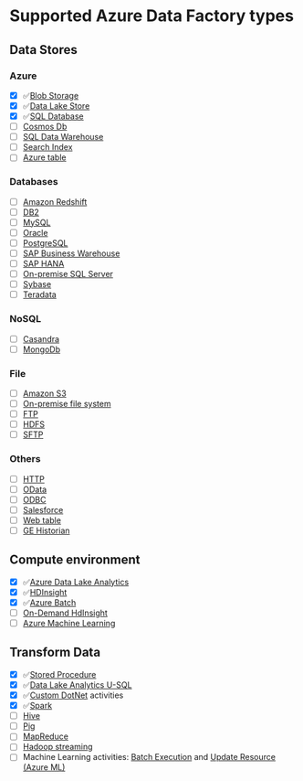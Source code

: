 Supported Azure Data Factory types
=======

##  Data Stores

### Azure
  - [x] :white_check_mark:[Blob Storage](https://docs.microsoft.com/en-us/azure/data-factory/v1/data-factory-azure-blob-connector)
  - [x] :white_check_mark:[Data Lake Store](https://docs.microsoft.com/en-us/azure/data-factory/v1/data-factory-azure-datalake-connector)
  - [x] :white_check_mark:[SQL Database](https://docs.microsoft.com/en-us/azure/data-factory/v1/data-factory-azure-sql-connector)
  - [ ] [Cosmos Db](https://docs.microsoft.com/en-us/azure/data-factory/v1/data-factory-azure-documentdb-connector)
  - [ ] [SQL Data Warehouse](https://docs.microsoft.com/en-us/azure/data-factory/v1/data-factory-azure-sql-data-warehouse-connector)
  - [ ] [Search Index](https://docs.microsoft.com/en-us/azure/data-factory/v1/data-factory-azure-search-connector)
  - [ ] [Azure table](https://docs.microsoft.com/en-us/azure/data-factory/v1/data-factory-azure-table-connector)

### Databases
  - [ ] [Amazon Redshift](https://docs.microsoft.com/en-us/azure/data-factory/v1/data-factory-amazon-redshift-connector)
  - [ ] [DB2](https://docs.microsoft.com/en-us/azure/data-factory/v1/data-factory-onprem-db2-connector)
  - [ ] [MySQL](https://docs.microsoft.com/en-us/azure/data-factory/v1/data-factory-onprem-mysql-connector)
  - [ ] [Oracle](https://docs.microsoft.com/en-us/azure/data-factory/v1/data-factory-onprem-oracle-connector)
  - [ ] [PostgreSQL](https://docs.microsoft.com/en-us/azure/data-factory/v1/data-factory-onprem-postgresql-connector)
  - [ ] [SAP Business Warehouse](https://docs.microsoft.com/en-us/azure/data-factory/v1/data-factory-sap-business-warehouse-connector)
  - [ ] [SAP HANA](https://docs.microsoft.com/en-us/azure/data-factory/v1/data-factory-sap-hana-connector)
  - [ ] [On-premise SQL Server](https://docs.microsoft.com/en-us/azure/data-factory/v1/data-factory-sqlserver-connector)
  - [ ] [Sybase](https://docs.microsoft.com/en-us/azure/data-factory/v1/data-factory-onprem-sybase-connector)
  - [ ] [Teradata](https://docs.microsoft.com/en-us/azure/data-factory/v1/data-factory-onprem-teradata-connector)

### NoSQL
  - [ ] [Casandra](https://docs.microsoft.com/en-us/azure/data-factory/v1/data-factory-onprem-cassandra-connector)
  - [ ] [MongoDb](https://docs.microsoft.com/en-us/azure/data-factory/v1/data-factory-on-premises-mongodb-connector)
### File
  - [ ] [Amazon S3](https://docs.microsoft.com/en-us/azure/data-factory/v1/data-factory-amazon-simple-storage-service-connector)
  - [ ] [On-premise file system](https://docs.microsoft.com/en-us/azure/data-factory/v1/data-factory-onprem-file-system-connector)
  - [ ] [FTP](https://docs.microsoft.com/en-us/azure/data-factory/v1/data-factory-ftp-connector)
  - [ ] [HDFS](https://docs.microsoft.com/en-us/azure/data-factory/v1/data-factory-hdfs-connector)
  - [ ] [SFTP](https://docs.microsoft.com/en-us/azure/data-factory/v1/data-factory-sftp-connector)
### Others
  - [ ] [HTTP](https://docs.microsoft.com/en-us/azure/data-factory/v1/data-factory-http-connector)
  - [ ] [OData](https://docs.microsoft.com/en-us/azure/data-factory/v1/data-factory-odata-connector)
  - [ ] [ODBC](https://docs.microsoft.com/en-us/azure/data-factory/v1/data-factory-odbc-connector)
  - [ ] [Salesforce](https://docs.microsoft.com/en-us/azure/data-factory/v1/data-factory-salesforce-connector)
  - [ ] [Web table](https://docs.microsoft.com/en-us/azure/data-factory/v1/data-factory-web-table-connector)
  - [ ] [GE Historian](https://docs.microsoft.com/en-us/azure/data-factory/v1/data-factory-odbc-connector#ge-historian-store)

##  Compute environment
  - [x] :white_check_mark:[Azure Data Lake Analytics](https://docs.microsoft.com/en-us/azure/data-factory/v1/data-factory-compute-linked-services#azure-data-lake-analytics-linked-service)
  - [x] :white_check_mark:[HDInsight](https://docs.microsoft.com/en-us/azure/data-factory/v1/data-factory-compute-linked-services#azure-hdinsight-linked-service)
  - [x] :white_check_mark:[Azure Batch](https://docs.microsoft.com/en-us/azure/data-factory/v1/data-factory-compute-linked-services#azure-batch-linked-service)
  - [ ] [On-Demand HdInsight](https://docs.microsoft.com/en-us/azure/data-factory/v1/data-factory-compute-linked-services#azure-hdinsight-on-demand-linked-service)
  - [ ] [Azure Machine Learning](https://docs.microsoft.com/en-us/azure/data-factory/v1/data-factory-compute-linked-services#azure-machine-learning-linked-service)

## Transform Data
  * [x] :white_check_mark:[Stored Procedure](https://docs.microsoft.com/en-us/azure/data-factory/v1/data-factory-stored-proc-activity) 
  * [x] :white_check_mark:[Data Lake Analytics U-SQL](https://docs.microsoft.com/en-us/azure/data-factory/v1/data-factory-usql-activity)
  * [x] :white_check_mark:[Custom DotNet](https://docs.microsoft.com/en-us/azure/data-factory/v1/data-factory-use-custom-activities) activities
  * [x] :white_check_mark:[Spark](https://docs.microsoft.com/en-us/azure/data-factory/v1/data-factory-spark)
  * [ ] [Hive](https://docs.microsoft.com/en-us/azure/data-factory/v1/data-factory-hive-activity)
  * [ ] [Pig](https://docs.microsoft.com/en-us/azure/data-factory/v1/data-factory-pig-activity) 
  * [ ] [MapReduce](https://docs.microsoft.com/en-us/azure/data-factory/v1/data-factory-map-reduce)
  * [ ] [Hadoop streaming](https://docs.microsoft.com/en-us/azure/data-factory/v1/data-factory-hadoop-streaming-activity)
  * [ ] Machine Learning activities: [Batch Execution](https://docs.microsoft.com/en-us/azure/data-factory/v1/data-factory-azure-ml-batch-execution-activity) and [Update Resource (Azure ML)](https://docs.microsoft.com/en-us/azure/data-factory/v1/data-factory-azure-ml-update-resource-activity)
